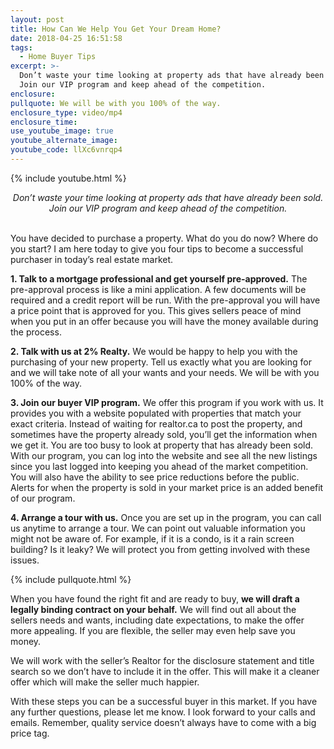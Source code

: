 ```yaml
---
layout: post
title: How Can We Help You Get Your Dream Home?
date: 2018-04-25 16:51:58
tags:
  - Home Buyer Tips
excerpt: >-
  Don’t waste your time looking at property ads that have already been sold.
  Join our VIP program and keep ahead of the competition.
enclosure:
pullquote: We will be with you 100% of the way.
enclosure_type: video/mp4
enclosure_time:
use_youtube_image: true
youtube_alternate_image:
youtube_code: llXc6vnrqp4
---
```


{% include youtube.html %}

<center><em>Don&rsquo;t waste your time looking at property ads that have already been sold. Join our VIP program and keep ahead of the competition.</em></center>

<center>&nbsp;</center>

You have decided to purchase a property. What do you do now? Where do you start? I am here today to give you four tips to become a successful purchaser in today’s real estate market.

**1. Talk to a mortgage professional and get yourself pre-approved.** The pre-approval process is like a mini application. A few documents will be required and a credit report will be run. With the pre-approval you will have a price point that is approved for you. This gives sellers peace of mind when you put in an offer because you will have the money available during the process.

**2. Talk with us at 2% Realty.** We would be happy to help you with the purchasing of your new property. Tell us exactly what you are looking for and we will take note of all your wants and your needs. We will be with you 100% of the way.

**3. Join our buyer VIP program.** We offer this program if you work with us. It provides you with a website populated with properties that match your exact criteria. Instead of waiting for realtor.ca to post the property, and sometimes have the property already sold, you’ll get the information when we get it. You are too busy to look at property that has already been sold. With our program, you can log into the website and see all the new listings since you last logged into keeping you ahead of the market competition. You will also have the ability to see price reductions before the public. Alerts for when the property is sold in your market price is an added benefit of our program.

**4. Arrange a tour with us.** Once you are set up in the program, you can call us anytime to arrange a tour. We can point out valuable information you might not be aware of. For example, if it is a condo, is it a rain screen building? Is it leaky? We will protect you from getting involved with these issues.

{% include pullquote.html %}

When you have found the right fit and are ready to buy, **we will draft a legally binding contract on your behalf.** We will find out all about the sellers needs and wants, including date expectations, to make the offer more appealing. If you are flexible, the seller may even help save you money.

We will work with the seller’s Realtor for the disclosure statement and title search so we don’t have to include it in the offer. This will make it a cleaner offer which will make the seller much happier.

With these steps you can be a successful buyer in this market. If you have any further questions, please let me know. I look forward to your calls and emails. Remember, quality service doesn’t always have to come with a big price tag.